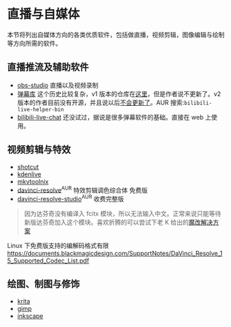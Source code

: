 # 直播与自媒体

本节将列出自媒体方向的各类优质软件，包括做直播，视频剪辑，图像编辑与绘制等方向所需的软件。

## 直播推流及辅助软件

- [obs-studio](https://www.archlinux.org/packages/community/x86_64/obs-studio/) 直播以及视频录制
- [弹幕库](https://www.danmaku.live/) 这个历史比较复杂，v1 版本的仓库在[这里](https://github.com/pandaGao/bilibili-live-helper)，但是作者说不更新了。v2 版本的作者目前没有开源，并且说以后[不会更新了](https://t.bilibili.com/378501835576827480)。AUR 搜索:`bilibili-live-helper-bin`
- [bilibili-live-chat](https://github.com/Tsuk1ko/bilibili-live-chat) 还没试过，据说是很多弹幕软件的基础。直接在 web 上使用。

## 视频剪辑与特效

- [shotcut](https://www.archlinux.org/packages/community/x86_64/shotcut/)
- [kdenlive](https://www.archlinux.org/packages/extra/x86_64/kdenlive/)
- [mkvtoolnix](https://archlinux.org/packages/extra/x86_64/mkvtoolnix-gui/)
- [davinci-resolve](https://aur.archlinux.org/packages/davinci-resolve/)<sup>AUR</sup> 特效剪辑调色综合体 免费版
- [davinci-resolve-studio](https://aur.archlinux.org/packages/davinci-resolve-studio/)<sup>AUR</sup> 收费完整版

> 因为达芬奇没有编译入 fcitx 模块，所以无法输入中文。正常来说只能等待新版达芬奇加入这个模块。喜欢折腾的可以尝试下老 K 给出的[魔改解决方案](https://www.csslayer.info/wordpress/fcitx-dev/a-case-study-how-to-compile-a-fcitx-platforminputcontext-plugin-for-a-proprietary-software-that-uses-qt-5/)

Linux 下免费版支持的编解码格式有限
https://documents.blackmagicdesign.com/SupportNotes/DaVinci_Resolve_15_Supported_Codec_List.pdf

## 绘图、制图与修饰

- [krita](https://www.archlinux.org/packages/extra/x86_64/krita/)
- [gimp](https://www.archlinux.org/packages/extra/x86_64/gimp/)
- [inkscape](https://www.archlinux.org/packages/extra/x86_64/inkscape/)

<!--
#### 声卡驱动

[alsa 官方文档](https://wiki.archlinux.org/index.php/Advanced_Linux_Sound_Architecture)
[PulseAudio 官方文档](https://wiki.archlinux.org/index.php/PulseAudio)
音频问题：需要安装一些包来解决声道独占的问题(davinci reslove 会出现声道抢占)

不确定是否需要的：
sudo pacman -S pulseaudio-alsa  #作为一个pulseaudio与alsa的bridge，可能解决了没有声音的问题
sudo pacman -S pulseeffects
sudo pacman -S pulseaudio-jack -->
